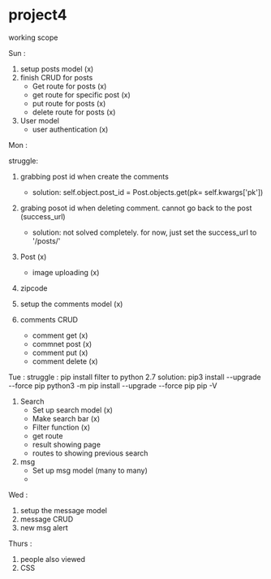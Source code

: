 # project4

working scope

Sun :
1. setup posts model (x)
2. finish CRUD for posts  
    - Get route for posts (x)
    - get route for specific post (x)
    - put route for posts (x)
    - delete route for posts (x)
3. User model 
    - user authentication (x)

Mon : 

struggle: 
1. grabbing post id when create the comments 
    - solution: self.object.post_id = Post.objects.get(pk= self.kwargs['pk']) 
2. grabing posot id when deleting comment. cannot go back to the post (success_url)
    - solution: not solved completely. for now, just set the success_url to '/posts/'


1. Post (x)
    - image uploading (x)
2. zipcode 
3. setup the comments model (x)
4. comments CRUD
    - comment get (x)
    - commnet post (x)
    - comment put (x)
    - comment delete (x)


Tue : 
struggle : pip install filter to python 2.7
solution: 
pip3 install --upgrade --force pip
python3 -m pip install --upgrade --force pip
pip -V


1. Search 
    - Set up search model (x)
    - Make search bar (x)
    - Filter function (x)
    - get route 
    - result showing page 
    - routes to showing previous search
2. msg
    - Set up msg model (many to many)
    - 



Wed :
1. setup the message model 
1. message CRUD 
2. new msg alert

Thurs : 
1. people also viewed 
2. CSS 



